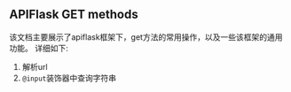 ## APIFlask GET methods

该文档主要展示了apiflask框架下，get方法的常用操作，以及一些该框架的通用功能。
详细如下:

1. 解析url
2. `@input`装饰器中查询字符串